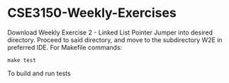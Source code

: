 # CSE3150-Weekly-Exercises
Download Weekly Exercise 2 - Linked List Pointer Jumper into desired directory.
Proceed to said directory, and move to the subdirectory W2E in preferred IDE.
For Makefile commands:

    make test
To build and run tests

